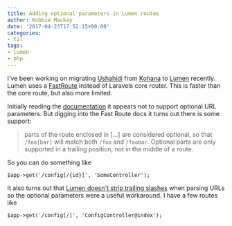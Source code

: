 ```yaml
---
title: Adding optional parameters in Lumen routes
author: Robbie Mackay
date: '2017-04-23T17:52:15+00:00'
categories:
- til
tags:
- lumen
- php
---
```

I've been working on migrating [Ushahidi](https://www.ushahidi.com) from [Kohana](https://kohanaframework.org/) to [Lumen](https://lumen.laravel.com) recently. Lumen uses a [FastRoute](https://github.com/nikic/FastRoute) instead of Laravels core router. This is faster than the core route, but also more limited.


Initially reading the [documentation](https://lumen.laravel.com/docs/5.4/routing) it appears not to support optional URL parameters. But digging into the Fast Route docs it turns out there is some support:


<blockquote>
parts of the route enclosed in [...] are considered optional, so that <code>/foo[bar]</code> will match both <code>/foo</code> and <code>/foobar</code>. Optional parts are only supported in a trailing position, not in the middle of a route.
</blockquote>

So you can do something like

```
$app->get('/config[/{id}]', 'SomeController');
```

It also turns out that [Lumen doesn't strip trailing slashes](https://github.com/laravel/lumen-framework/issues/608) when parsing URLs so the optional parameters were a useful workaround. I have a few routes like

```
$app->get('/config[/]', 'ConfigController@index');
```